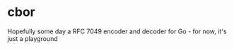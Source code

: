 cbor
====

Hopefully some day a RFC 7049 encoder and decoder for Go - for now, it's just a playground
